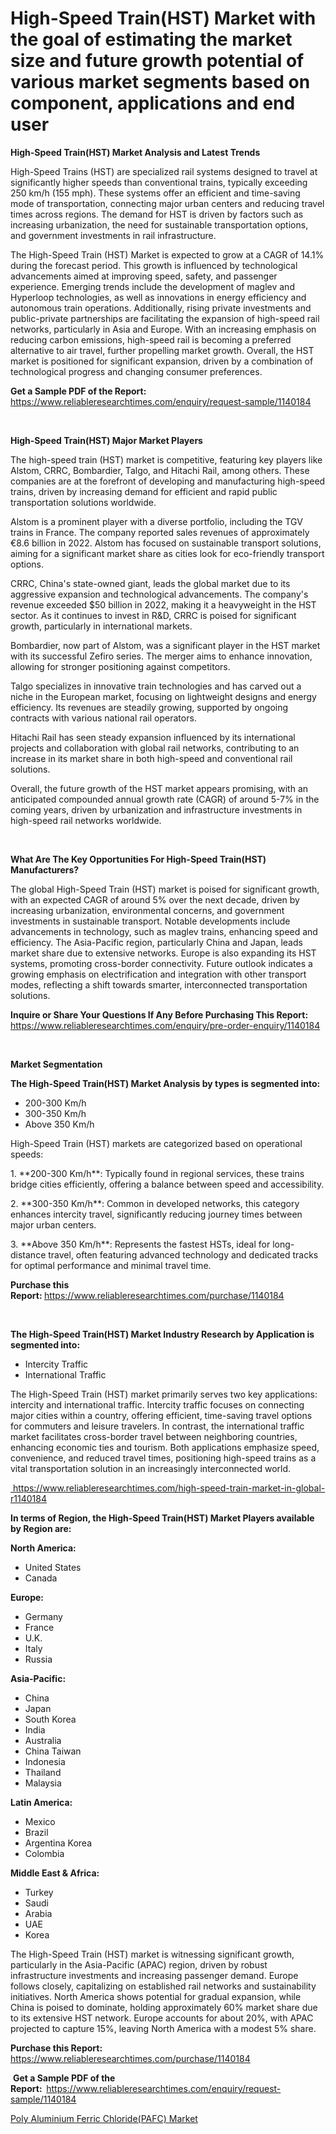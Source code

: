 <p><h1>High-Speed Train(HST) Market with the goal of estimating the market size and future growth potential of various market segments based on component, applications and end user</h1></p><p><strong>High-Speed Train(HST) Market Analysis and Latest Trends</strong></p>
<p><p>High-Speed Trains (HST) are specialized rail systems designed to travel at significantly higher speeds than conventional trains, typically exceeding 250 km/h (155 mph). These systems offer an efficient and time-saving mode of transportation, connecting major urban centers and reducing travel times across regions. The demand for HST is driven by factors such as increasing urbanization, the need for sustainable transportation options, and government investments in rail infrastructure.</p><p>The High-Speed Train (HST) Market is expected to grow at a CAGR of 14.1% during the forecast period. This growth is influenced by technological advancements aimed at improving speed, safety, and passenger experience. Emerging trends include the development of maglev and Hyperloop technologies, as well as innovations in energy efficiency and autonomous train operations. Additionally, rising private investments and public-private partnerships are facilitating the expansion of high-speed rail networks, particularly in Asia and Europe. With an increasing emphasis on reducing carbon emissions, high-speed rail is becoming a preferred alternative to air travel, further propelling market growth. Overall, the HST market is positioned for significant expansion, driven by a combination of technological progress and changing consumer preferences.</p></p>
<p><strong>Get a Sample PDF of the Report:&nbsp;</strong> <a href="https://www.reliableresearchtimes.com/enquiry/request-sample/1140184?utm_campaign=2984&utm_medium=2&utm_source=Github&utm_content=ia&utm_term=25032025&utm_id=high-speed-trainhst">https://www.reliableresearchtimes.com/enquiry/request-sample/1140184</a></p>
<p>&nbsp;</p>
<p><strong>High-Speed Train(HST) Major Market Players</strong></p>
<p><p>The high-speed train (HST) market is competitive, featuring key players like Alstom, CRRC, Bombardier, Talgo, and Hitachi Rail, among others. These companies are at the forefront of developing and manufacturing high-speed trains, driven by increasing demand for efficient and rapid public transportation solutions worldwide.</p><p>Alstom is a prominent player with a diverse portfolio, including the TGV trains in France. The company reported sales revenues of approximately €8.6 billion in 2022. Alstom has focused on sustainable transport solutions, aiming for a significant market share as cities look for eco-friendly transport options.</p><p>CRRC, China's state-owned giant, leads the global market due to its aggressive expansion and technological advancements. The company's revenue exceeded $50 billion in 2022, making it a heavyweight in the HST sector. As it continues to invest in R&D, CRRC is poised for significant growth, particularly in international markets.</p><p>Bombardier, now part of Alstom, was a significant player in the HST market with its successful Zefiro series. The merger aims to enhance innovation, allowing for stronger positioning against competitors.</p><p>Talgo specializes in innovative train technologies and has carved out a niche in the European market, focusing on lightweight designs and energy efficiency. Its revenues are steadily growing, supported by ongoing contracts with various national rail operators.</p><p>Hitachi Rail has seen steady expansion influenced by its international projects and collaboration with global rail networks, contributing to an increase in its market share in both high-speed and conventional rail solutions.</p><p>Overall, the future growth of the HST market appears promising, with an anticipated compounded annual growth rate (CAGR) of around 5-7% in the coming years, driven by urbanization and infrastructure investments in high-speed rail networks worldwide.</p></p>
<p>&nbsp;</p>
<p><strong>What Are The Key Opportunities For High-Speed Train(HST) Manufacturers?</strong></p>
<p><p>The global High-Speed Train (HST) market is poised for significant growth, with an expected CAGR of around 5% over the next decade, driven by increasing urbanization, environmental concerns, and government investments in sustainable transport. Notable developments include advancements in technology, such as maglev trains, enhancing speed and efficiency. The Asia-Pacific region, particularly China and Japan, leads market share due to extensive networks. Europe is also expanding its HST systems, promoting cross-border connectivity. Future outlook indicates a growing emphasis on electrification and integration with other transport modes, reflecting a shift towards smarter, interconnected transportation solutions.</p></p>
<p><strong>Inquire or Share Your Questions If Any Before Purchasing This Report:</strong> <a href="https://www.reliableresearchtimes.com/enquiry/pre-order-enquiry/1140184?utm_campaign=2984&utm_medium=2&utm_source=Github&utm_content=ia&utm_term=25032025&utm_id=high-speed-trainhst">https://www.reliableresearchtimes.com/enquiry/pre-order-enquiry/1140184</a></p>
<p>&nbsp;</p>
<p><strong>Market Segmentation</strong></p>
<p><strong>The High-Speed Train(HST) Market Analysis by types is segmented into:</strong></p>
<p><ul><li>200-300 Km/h</li><li>300-350 Km/h</li><li>Above 350 Km/h</li></ul></p>
<p><p>High-Speed Train (HST) markets are categorized based on operational speeds: </p><p>1. **200-300 Km/h**: Typically found in regional services, these trains bridge cities efficiently, offering a balance between speed and accessibility. </p><p>2. **300-350 Km/h**: Common in developed networks, this category enhances intercity travel, significantly reducing journey times between major urban centers. </p><p>3. **Above 350 Km/h**: Represents the fastest HSTs, ideal for long-distance travel, often featuring advanced technology and dedicated tracks for optimal performance and minimal travel time.</p></p>
<p><strong>Purchase this Report:&nbsp;</strong><a href="https://www.reliableresearchtimes.com/purchase/1140184?utm_campaign=2984&utm_medium=2&utm_source=Github&utm_content=ia&utm_term=25032025&utm_id=high-speed-trainhst">https://www.reliableresearchtimes.com/purchase/1140184</a></p>
<p>&nbsp;</p>
<p><strong>The High-Speed Train(HST) Market Industry Research by Application is segmented into:</strong></p>
<p><ul><li>Intercity Traffic</li><li>International Traffic</li></ul></p>
<p><p>The High-Speed Train (HST) market primarily serves two key applications: intercity and international traffic. Intercity traffic focuses on connecting major cities within a country, offering efficient, time-saving travel options for commuters and leisure travelers. In contrast, the international traffic market facilitates cross-border travel between neighboring countries, enhancing economic ties and tourism. Both applications emphasize speed, convenience, and reduced travel times, positioning high-speed trains as a vital transportation solution in an increasingly interconnected world.</p></p>
<p><a href="https://www.reliableresearchtimes.com/high-speed-train-market-in-global-r1140184?utm_campaign=2984&utm_medium=2&utm_source=Github&utm_content=ia&utm_term=25032025&utm_id=high-speed-trainhst">&nbsp;https://www.reliableresearchtimes.com/high-speed-train-market-in-global-r1140184</a></p>
<p><strong>In terms of Region, the High-Speed Train(HST) Market Players available by Region are:</strong></p>
<p>
    <p> <strong> North America: </strong>
        <ul>
            <li>United States</li>
            <li>Canada</li>
        </ul>
        </p> 
    <p> <strong> Europe: </strong>
        <ul>
            <li>Germany</li>
            <li>France</li>
            <li>U.K.</li>
            <li>Italy</li>
            <li>Russia</li>
        </ul>
        </p> 
    <p> <strong> Asia-Pacific: </strong>
        <ul>
            <li>China</li>
            <li>Japan</li>
            <li>South Korea</li>
            <li>India</li>
            <li>Australia</li>
            <li>China Taiwan</li>
            <li>Indonesia</li>
            <li>Thailand</li>
            <li>Malaysia</li>
        </ul>
        </p> 
    <p> <strong> Latin America: </strong>
        <ul>
            <li>Mexico</li>
            <li>Brazil</li>
            <li>Argentina Korea</li>
            <li>Colombia</li>
        </ul>
        </p> 
    <p> <strong> Middle East & Africa: </strong>
        <ul>
            <li>Turkey</li>
            <li>Saudi</li>
            <li>Arabia</li>
            <li>UAE</li>
            <li>Korea</li>
        </ul>
    </p>
    </p>
<p><p>The High-Speed Train (HST) market is witnessing significant growth, particularly in the Asia-Pacific (APAC) region, driven by robust infrastructure investments and increasing passenger demand. Europe follows closely, capitalizing on established rail networks and sustainability initiatives. North America shows potential for gradual expansion, while China is poised to dominate, holding approximately 60% market share due to its extensive HST network. Europe accounts for about 20%, with APAC projected to capture 15%, leaving North America with a modest 5% share.</p></p>
<p><strong>Purchase this Report: </strong><a href="https://www.reliableresearchtimes.com/purchase/1140184?utm_campaign=2984&utm_medium=2&utm_source=Github&utm_content=ia&utm_term=25032025&utm_id=high-speed-trainhst">https://www.reliableresearchtimes.com/purchase/1140184</a></p>
<p>&nbsp;<strong>Get a Sample PDF of the Report:&nbsp;&nbsp;</strong><a href="https://www.reliableresearchtimes.com/enquiry/request-sample/1140184?utm_campaign=2984&utm_medium=2&utm_source=Github&utm_content=ia&utm_term=25032025&utm_id=high-speed-trainhst">https://www.reliableresearchtimes.com/enquiry/request-sample/1140184</a></p>
<p><strong></strong></p>
<p><p><a href="https://github.com/zupankocka/Market-Research-Report-List-1/blob/main/poly-aluminium-ferric-chloridepafc-market.md?utm_campaign=2984&utm_medium=2&utm_source=Github&utm_content=ia&utm_term=25032025&utm_id=high-speed-trainhst">Poly Aluminium Ferric Chloride(PAFC) Market</a></p></p>